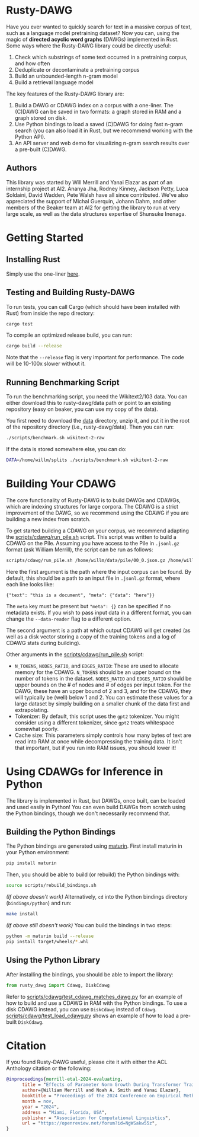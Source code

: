 # Rusty-DAWG

Have you ever wanted to quickly search for text in a massive corpus of text, such as a language model pretraining dataset? Now you can, using the magic of **directed acyclic word graphs** (DAWGs) implemented in Rust.
Some ways where the Rusty-DAWG library could be directly useful:
1. Check which substrings of some text occurred in a pretraining corpus, and how often
2. Deduplicate or decontaminate a pretraining corpus
3. Build an unbounded-length n-gram model
4. Build a retrieval language model

The key features of the Rusty-DAWG library are:
1. Build a DAWG or CDAWG index on a corpus with a one-liner. The (C)DAWG can be saved in two formats: a graph stored in RAM and a graph stored on disk.
2. Use Python bindings to load a saved (C)DAWG for doing fast n-gram search (you can also load it in Rust, but we recommend working with the Python API).
3. An API server and web demo for visualizing n-gram search results over a pre-built (C)DAWG.

## Authors

This library was started by Will Merrill and Yanai Elazar as part of an internship project at AI2. Ananya Jha, Rodney Kinney, Jackson Petty, Luca Soldaini, David Wadden, Pete Walsh have all since contributed. We've also appreciated the support of Michal Guerquin, Johann Dahm, and other members of the Beaker team at AI2 for getting the library to run at very large scale, as well as the data structures expertise of Shunsuke Inenaga.

# Getting Started

## Installing Rust

Simply use the one-liner [here](https://www.rust-lang.org/tools/install).

## Testing and Building Rusty-DAWG

To run tests, you can call Cargo (which should have been installed with Rust) from inside the repo directory:

```bash
cargo test
```

To compile an optimized release build, you can run:

```bash
cargo build --release
```

Note that the `--release` flag is very important for performance. The code will be 10-100x slower without it.

## Running Benchmarking Script

To run the benchmarking script, you need the Wikitext2/103 data. You can either download this to rusty-dawg/data path or point to an existing repository (easy on beaker, you can use my copy of the data).

You first need to download the [data](https://drive.google.com/file/d/1XRZA2eki_Z8M0QrYN4BrbN7dghMYqYby/view?usp=sharing) directory, unzip it, and put it in the root of the repository directory (i.e., rusty-dawg/data). Then you can run:

```bash
./scripts/benchmark.sh wikitext-2-raw
```

If the data is stored somewhere else, you can do:

```bash
DATA=/home/willm/splits ./scripts/benchmark.sh wikitext-2-raw
```

<!-- The benchmarking spreadsheet requests both the runtime and the memory overhead. The total runtime will be printed out by the script's progress bar. The benchmarking script will also print out the size of the DAWG at the bottom. -->

# Building Your CDAWG

The core functionality of Rusty-DAWG is to build DAWGs and CDAWGs, which are indexing structures for large corpora. The CDAWG is a strict improvement of the DAWG, so we recommend using the CDAWG if you are building a new index from scratch.

To get started building a CDAWG on your corpus, we recommend adapting the [scripts/cdawg/run_pile.sh](https://github.com/viking-sudo-rm/rusty-dawg/blob/main/scripts/cdawg/run_pile.sh) script. This script was written to build a CDAWG on the Pile. Assuming you have access to the Pile in `.jsonl.gz` format (ask William Merrill), the script can be run as follows:

```bash
scripts/cdawg/run_pile.sh /home/willm/data/pile/00_0.json.gz /home/willm/cdawgs/00_0
```

Here the first argument is the path where the input corpus can be found.
By default, this should be a path to an input file in `.jsonl.gz` format, where each line looks like:

```
{"text": "this is a document", "meta": {"data": "here"}}
```

The `meta` key must be present but `"meta": {}` can be specified if no metadata exists. If you wish to pass input data in a different format, you can change the ``--data-reader`` flag to a different option.

The second argument is a path at which output CDAWG will get created (as well as a disk vector storing a copy of the training tokens and a log of CDAWG stats during building).

Other arguments in the [scripts/cdawg/run_pile.sh](https://github.com/viking-sudo-rm/rusty-dawg/blob/main/scripts/cdawg/run_pile.sh) script:

* `N_TOKENS`, `NODES_RATIO`, and `EDGES_RATIO`: These are used to allocate memory for the CDAWG. `N_TOKENS` should be an upper bound on the number of tokens in the dataset. `NODES_RATIO` and `EDGES_RATIO` should be upper bounds on the # of nodes and # of edges per input token. For the DAWG, these have an upper bound of 2 and 3, and for the CDAWG, they will typically be (well) below 1 and 2. You can estimate these values for a large dataset by simply building on a smaller chunk of the data first and extrapolating.
* Tokenizer: By default, this script uses the `gpt2` tokenizer. You might consider using a different tokenizer, since `gpt2` treats whitespace somewhat poorly.
* Cache size: This parameters simply controls how many bytes of text are read into RAM at once while decompressing the training data. It isn't that important, but if you run into RAM issues, you should lower it!

# Using CDAWGs for Inference in Python

The library is implemented in Rust, but DAWGs, once built, can be loaded and used easily in Python! You can even build DAWGs from scratch using the Python bindings, though we don't necessarily recommend that.

## Building the Python Bindings

The Python bindings are generated using [maturin](https://github.com/PyO3/maturin). First install maturin in your Python environment:

```bash
pip install maturin
```

Then, you should be able to build (or rebuild) the Python bindings with:

```bash
source scripts/rebuild_bindings.sh
```

*(If above doesn't work)* Alternatively, `cd` into the Python bindings directory (`bindings/python`) and run:

```bash
make install
```

*(If above still doesn't work)* You can build the bindings in two steps:

```bash
python -m maturin build --release
pip install target/wheels/*.whl
```

## Using the Python Library

After installing the bindings, you should be able to import the library:

```python
from rusty_dawg import Cdawg, DiskCdawg
```

Refer to [scripts/cdawg/test_cdawg_matches_dawg.py](https://github.com/viking-sudo-rm/rusty-dawg/blob/main/scripts/cdawg/test_cdawg_matches_dawg.py) for an example of how to build and use a CDAWG in RAM with the Python bindings. To use a disk CDAWG instead, you can use `DiskCdawg` instead of `Cdawg`. [scripts/cdawg/test_load_cdawg.py](https://github.com/viking-sudo-rm/rusty-dawg/blob/main/scripts/cdawg/test_load_cdawg.py) shows an example of how to load a pre-built `DiskCdawg`.

# Citation

If you found Rusty-DAWG useful, please cite it with either the ACL Anthology citation or the following:

```bibtex
@inproceedings{merrill-etal-2024-evaluating,
      title = "Effects of Parameter Norm Growth During Transformer Training: Inductive Bias from Gradient Descent",
      author={William Merrill and Noah A. Smith and Yanai Elazar},
      booktitle = "Proceedings of the 2024 Conference on Empirical Methods in Natural Language Processing",
      month = nov,
      year = "2024",
      address = "Miami, Florida, USA",
      publisher = "Association for Computational Linguistics",
      url = "https://openreview.net/forum?id=NgWSakw55z",
}
```
